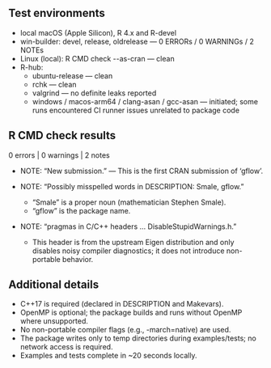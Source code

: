 ## Test environments
* local macOS (Apple Silicon), R 4.x and R-devel
* win-builder: devel, release, oldrelease — 0 ERRORs / 0 WARNINGs / 2 NOTEs
* Linux (local): R CMD check --as-cran — clean
* R-hub:
  - ubuntu-release — clean
  - rchk — clean
  - valgrind — no definite leaks reported
  - windows / macos-arm64 / clang-asan / gcc-asan — initiated; some runs encountered CI runner issues unrelated to package code

## R CMD check results
0 errors | 0 warnings | 2 notes

* NOTE: “New submission.” — This is the first CRAN submission of ‘gflow’.
* NOTE: “Possibly misspelled words in DESCRIPTION: Smale, gflow.”
  - “Smale” is a proper noun (mathematician Stephen Smale).
  - “gflow” is the package name.

* NOTE: “pragmas in C/C++ headers … DisableStupidWarnings.h.”
  - This header is from the upstream Eigen distribution and only disables noisy compiler diagnostics; it does not introduce non-portable behavior.

## Additional details
* C++17 is required (declared in DESCRIPTION and Makevars).
* OpenMP is optional; the package builds and runs without OpenMP where unsupported.
* No non-portable compiler flags (e.g., -march=native) are used.
* The package writes only to temp directories during examples/tests; no network access is required.
* Examples and tests complete in ~20 seconds locally.
